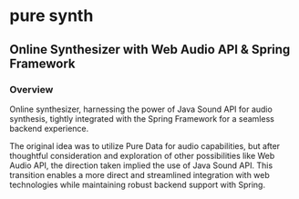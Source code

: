 # pure synth

## Online Synthesizer with Web Audio API & Spring Framework

### Overview
Online synthesizer, harnessing the power of Java Sound API for audio synthesis, tightly integrated with the Spring Framework for a seamless backend experience.

The original idea was to utilize Pure Data for audio capabilities, but after thoughtful consideration and exploration of other possibilities like Web Audio API, the direction taken implied the use of Java Sound API. This transition enables a more direct and streamlined integration with web technologies while maintaining robust backend support with Spring.
